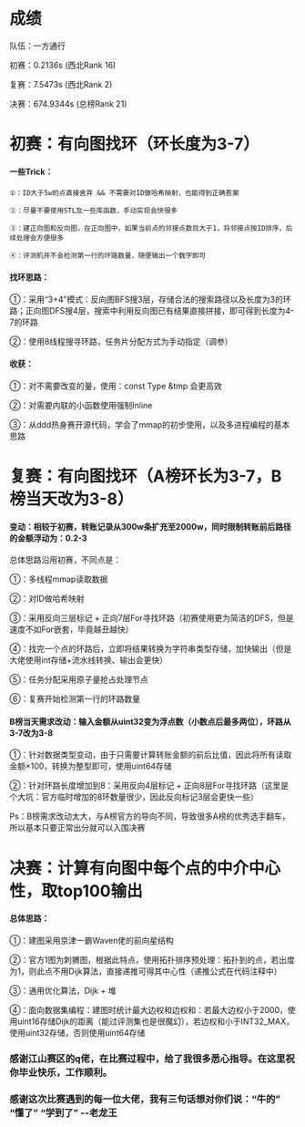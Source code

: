 # 成绩

队伍：一方通行

初赛：0.2136s (西北Rank 16)

复赛：7.5473s (西北Rank 2)

决赛：674.9344s (总榜Rank 21)

# 初赛：有向图找环（环长度为3-7）

#### 一些Trick：

    ①：ID大于5w的点直接舍弃 && 不需要对ID做哈希映射，也能得到正确答案

    ②：尽量不要使用STL及一些库函数，手动实现会快很多

    ③：建正向图和反向图，在正向图中，如果当前点的邻接点数目大于1，将邻接点按ID排序，后续处理会方便很多

    ④：评测机并不会检测第一行的环路数量，随便输出一个数字即可


#### 找环思路：

①：采用“3+4”模式：反向图BFS搜3层，存储合法的搜索路径以及长度为3的环路；正向图DFS搜4层，搜索中利用反向图已有结果直接拼接，即可得到长度为4-7的环路

②：使用8线程搜寻环路，任务片分配方式为手动指定（调参）


#### 收获：

①：对不需要改变的量，使用：const Type &tmp 会更高效

②：对需要内联的小函数使用强制Inline

③：从ddd热身赛开源代码，学会了mmap的初步使用，以及多进程编程的基本思路


# 复赛：有向图找环（A榜环长为3-7，B榜当天改为3-8）

#### 变动：相较于初赛，转账记录从300w条扩充至2000w，同时限制转账前后路径的金额浮动为：0.2-3

总体思路沿用初赛，不同点是：

①：多线程mmap读取数据

②：对ID做哈希映射

③：采用反向三层标记 + 正向7层For寻找环路（初赛使用更为简洁的DFS，但是速度不如For嵌套，毕竟越丑越快）

④：找完一个点的环路后，立即将结果转换为字符串类型存储，加快输出（但是大佬使用int存储+流水线转换、输出会更快）

⑤：任务分配采用原子量抢占处理节点

⑥：复赛开始检测第一行的环路数量


#### B榜当天需求改动：输入金额从uint32变为浮点数（小数点后最多两位），环路从3-7改为3-8

①：针对数据类型变动，由于只需要计算转账金额的前后比值，因此将所有读取金额×100，转换为整型即可，使用uint64存储

②：针对环路长度增加到8：采用反向4层标记 + 正向8层For寻找环路（这里是个大坑：官方临时增加的8环数量很少，因此反向标记3层会更快一些）

Ps：B榜需求改动太大，与A榜官方的导向不同，导致很多A榜的优秀选手翻车，所以基本只要正常出分就可以入围决赛


# 决赛：计算有向图中每个点的中介中心性，取top100输出

#### 总体思路：

①：建图采用京津一霸Waven佬的前向星结构

②：官方1图为刺猬图，根据此特点，使用拓扑排序预处理：拓扑到的点，若出度为1，则此点不用Dijk算法，直接递推可得其中心性（递推公式在代码注释中）

③：通用优化算法，Dijk + 堆

④：面向数据集编程：建图时统计最大边权和边权和：若最大边权小于2000，使用uint16存储Dijk的距离（能过评测集也是很魔幻），若边权和小于INT32_MAX，使用uint32存储，否则使用uint64存储



### 感谢江山赛区的q佬，在比赛过程中，给了我很多悉心指导。在这里祝你毕业快乐，工作顺利。

### 感谢这次比赛遇到的每一位大佬，我有三句话想对你们说：“牛的” “懂了” “学到了”  --老龙王





